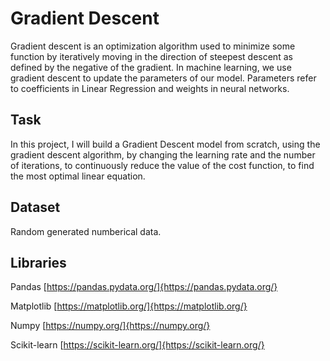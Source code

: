 # Gradient Descent
Gradient descent is an optimization algorithm used to minimize some function by iteratively moving in the direction of steepest descent as defined by the negative of the gradient. In machine learning, we use gradient descent to update the parameters of our model. Parameters refer to coefficients in Linear Regression and weights in neural networks.

## Task
In this project, I will build a Gradient Descent model from scratch, using the gradient descent algorithm, by changing the learning rate and the number of iterations, to continuously reduce the value of the cost function, to find the most optimal linear equation.

## Dataset
Random generated numberical data.

## Libraries
Pandas [https://pandas.pydata.org/]{https://pandas.pydata.org/}

Matplotlib [https://matplotlib.org/]{https://matplotlib.org/}

Numpy [https://numpy.org/]{https://numpy.org/}

Scikit-learn [https://scikit-learn.org/]{https://scikit-learn.org/}
